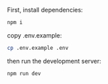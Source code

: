 First, install dependencies:

```bash
npm i
```

copy .env.example:

```bash
cp .env.example .env
```

then run the development server:

```bash
npm run dev
```